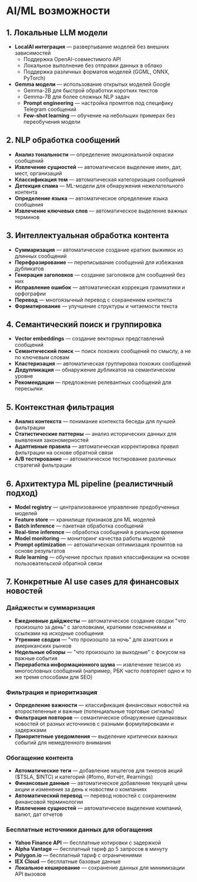 # AI/ML возможности

## 1. Локальные LLM модели
- **LocalAI интеграция** — развертывание моделей без внешних зависимостей
  - Поддержка OpenAI-совместимого API
  - Локальное выполнение без отправки данных в облако
  - Поддержка различных форматов моделей (GGML, ONNX, PyTorch)
- **Gemma модели** — использование открытых моделей Google
  - Gemma-2B для быстрой обработки коротких текстов
  - Gemma-7B для более сложных NLP задач
  - **Prompt engineering** — настройка промптов под специфику Telegram сообщений
  - **Few-shot learning** — обучение на небольших примерах без переобучения модели

## 2. NLP обработка сообщений
- **Анализ тональности** — определение эмоциональной окраски сообщений
- **Извлечение сущностей** — автоматическое выделение имен, дат, мест, организаций
- **Классификация тем** — автоматическая категоризация сообщений
- **Детекция спама** — ML-модели для обнаружения нежелательного контента
- **Определение языка** — автоматическое определение языка сообщения
- **Извлечение ключевых слов** — автоматическое выделение важных терминов

## 3. Интеллектуальная обработка контента
- **Суммаризация** — автоматическое создание кратких выжимок из длинных сообщений
- **Перефразирование** — переписывание сообщений для избежания дубликатов
- **Генерация заголовков** — создание заголовков для сообщений без них
- **Исправление ошибок** — автоматическая коррекция грамматики и орфографии
- **Перевод** — многоязычный перевод с сохранением контекста
- **Форматирование** — улучшение структуры и читаемости текста

## 4. Семантический поиск и группировка
- **Vector embeddings** — создание векторных представлений сообщений
- **Семантический поиск** — поиск похожих сообщений по смыслу, а не по ключевым словам
- **Кластеризация** — автоматическая группировка похожих сообщений
- **Дедупликация** — обнаружение дубликатов на семантическом уровне
- **Рекомендации** — предложение релевантных сообщений для пересылки

## 5. Контекстная фильтрация
- **Анализ контекста** — понимание контекста беседы для лучшей фильтрации
- **Статистические паттерны** — анализ исторических данных для выявления закономерностей
- **Адаптивные правила** — автоматическая корректировка правил фильтрации на основе обратной связи
- **A/B тестирование** — автоматическое тестирование различных стратегий фильтрации

## 6. Архитектура ML pipeline (реалистичный подход)
- **Model registry** — централизованное управление предобученных моделей
- **Feature store** — хранилище признаков для ML моделей
- **Batch inference** — пакетная обработка сообщений
- **Real-time inference** — обработка сообщений в реальном времени
- **Model monitoring** — мониторинг качества работы моделей
- **Prompt optimization** — автоматическая оптимизация промптов на основе результатов
- **Rule learning** — обучение простых правил классификации на основе пользовательской обратной связи

## 7. Конкретные AI use cases для финансовых новостей

### Дайджесты и суммаризация
- **Ежедневные дайджесты** — автоматическое создание сводки "что произошло за день" с заголовками, краткими пояснениями и ссылками на исходные сообщения
- **Утренние сводки** — "что произошло за ночь" для азиатских и американских рынков
- **Недельные обзоры** — "что произошло за выходные" с фокусом на важные события
- **Переработка информационного шума** — извлечение тезисов из многословных сообщений (например, РБК часто повторяет одно и то же тремя способами для SEO)

### Фильтрация и приоритизация
- **Определение важности** — классификация финансовых новостей на второстепенные и важные (потенциальные торговые сигналы)
- **Фильтрация повторов** — семантическое обнаружение одинаковых новостей от разных источников с разными формулировками и задержками
- **Приоритетные уведомления** — выделение критически важных событий для немедленного внимания

### Обогащение контента
- **Автоматические теги** — добавление хештегов для тикеров акций ($TSLA, $INTC) и категорий (#fomo, #отчёт, #earnings)
- **Финансовые данные** — автоматическое добавление текущей цены акции и изменения за день к новостям о компаниях
- **Автоматический перевод** — перевод новостей с сохранением финансовой терминологии
- **Извлечение сущностей** — автоматическое выделение компаний, валют, дат отчетов

### Бесплатные источники данных для обогащения
- **Yahoo Finance API** — бесплатные котировки с задержкой
- **Alpha Vantage** — бесплатный тариф до 5 запросов в минуту
- **Polygon.io** — бесплатный тариф с ограничениями
- **IEX Cloud** — бесплатные базовые данные
- **Локальное кеширование** — сохранение данных для минимизации API вызовов